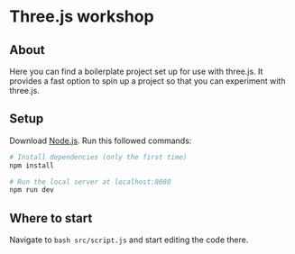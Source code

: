 # Three.js workshop

## About
Here you can find a boilerplate project set up for use with three.js. It provides a fast option to spin up a project so that you can experiment with three.js. 

## Setup
Download [Node.js](https://nodejs.org/en/download/).
Run this followed commands:

``` bash
# Install dependencies (only the first time)
npm install

# Run the local server at localhost:8080
npm run dev
```
## Where to start
Navigate to ```bash src/script.js``` and start editing the code there.